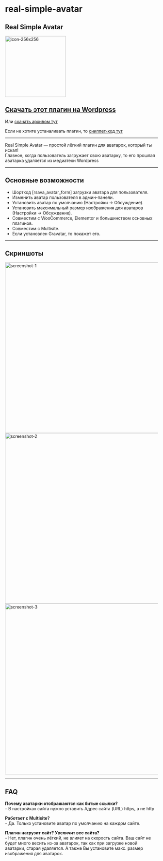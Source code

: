 # real-simple-avatar
## Real Simple Avatar
<img width="200" alt="icon-256x256" src="https://github.com/user-attachments/assets/35f86100-5c89-49bf-a822-45d8783cf20b" />

## <a href="https://wordpress.org/plugins/real-simple-avatar/">Скачать этот плагин на Wordpress</a>

Или <a href="https://github.com/avs-alexandra/real-simple-avatar/releases/download/v1.0.0/real-simple-avatar.zip">скачать архивом тут</a>



Если не хотите устаналивать плагин, то <a href="https://gist.github.com/avs-alexandra/418d65d0343beb7a66079964e1baf06a">сниппет-код тут</a>


---

Real Simple Avatar — простой лёгкий плагин для аватарок, который ты искал! 
<br>Главное, когда пользователь загружает свою аватарку, то его прошлая аватарка удаляется из медиатеки Wordpress

---

## Основные возможности

- Шорткод [rsava_avatar_form] загрузки аватара для пользователя.
- Изменить аватар пользователя в админ-панели.
- Установить аватар по умолчанию (Настройки → Обсуждение).
- Установить максимальный размер изображения для аватаров (Настройки → Обсуждение).
- Совместим с WooCommerce, Elementor и большинством основных плагинов.
- Совместим с Multisite.
- Если установлен Gravatar, то покажет его.

---
## Скриншоты

<img width="560" alt="screenshot-1" src="https://github.com/user-attachments/assets/5e1ad00f-8a4c-4f04-95b1-89aa20062367" />
<img width="560" alt="screenshot-2" src="https://github.com/user-attachments/assets/468576df-79c5-4bc3-9253-4cb0823a4d4b" />
<img width="560" alt="screenshot-3" src="https://github.com/user-attachments/assets/56a78ab7-1740-447a-aaa1-edf703104131" />

---

## FAQ

**Почему аватарки отображаются как битые ссылки?**
<br>- В настройках сайта нужно уставить Адрес сайта (URL) https, а не http

**Работает с Multisite?**
<br>- Да. Только установите аватар по умолчанию на каждом сайте.

**Плагин нагрузит сайт? Увеличит вес сайта?**
<br>- Нет, плагин очень лёгкий, не влияет на скорость сайта. Ваш сайт не будет много весить из-за аватарок, так как при загрузке новой аватарки, старая удаляется. А также Вы установите макс. размер изображения для аватарок.
